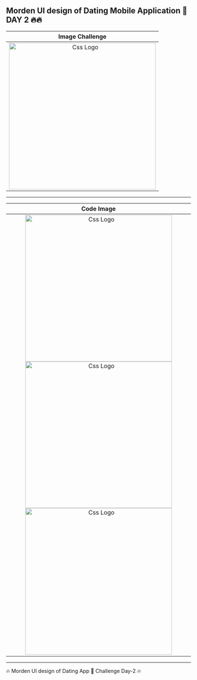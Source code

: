 <h2>Morden UI design of Dating Mobile Application 👫  DAY 2 🔥🔥</h2>



<table>
<thead>
  
<tr>
  
  
  
  <th align="center">Image Challenge</th>

</tr>
  

  
  
</thead>
  
  
<tbody>
  
  
<tr>
  
  <td align="center">
  <a target="_blank" rel="" href="https://user-images.githubusercontent.com/69757558/194951798-7d12ca0d-8fc9-4ca7-86bf-85e818cedf5a.png">
  <img src="https://user-images.githubusercontent.com/69757558/194951798-7d12ca0d-8fc9-4ca7-86bf-85e818cedf5a.png" alt="Css Logo" with="200" height="400"/>

  </a>
    
    
  
  </td>
  
  
  
</tr>
  
  
</tbody>
  
  
</table>


<hr>



<table>
  
  
  
<thead>
<tr>
  <th align="center">Code Image</th>

</tr>
  
  
</thead>
  
  
<tbody>
<tr>
  
  <td align="center">    
    
  <a target="_blank" rel="" href="https://user-images.githubusercontent.com/69757558/194952010-d256bef8-4af9-454f-9eab-34aa45953936.jpg">
  <img src="https://user-images.githubusercontent.com/69757558/194952010-d256bef8-4af9-454f-9eab-34aa45953936.jpg" alt="Css Logo" with="200" height="400"/>
    </a>
     <a target="_blank" rel="" href="https://user-images.githubusercontent.com/69757558/194953502-9ca0a22e-b5b6-486a-b34a-aba50864b97d.jpg">
  <img src="https://user-images.githubusercontent.com/69757558/194953502-9ca0a22e-b5b6-486a-b34a-aba50864b97d.jpg" alt="Css Logo" with="200" height="400"/>
    </a>
    <!-- -->
    <a target="_blank" rel="" href="https://user-images.githubusercontent.com/69757558/194953505-21800402-dc25-4c1b-b3a6-7ed1070b18ba.jpg">
     <img src="https://user-images.githubusercontent.com/69757558/194953505-21800402-dc25-4c1b-b3a6-7ed1070b18ba.jpg" alt="Css Logo" with="200" height="400"/></a>
    
  
    
  </td>
  
</tr>
</tbody>
</table>


 <hr>



 🔥 Morden UI design of Dating App 👫 Challenge Day-2 🔥
